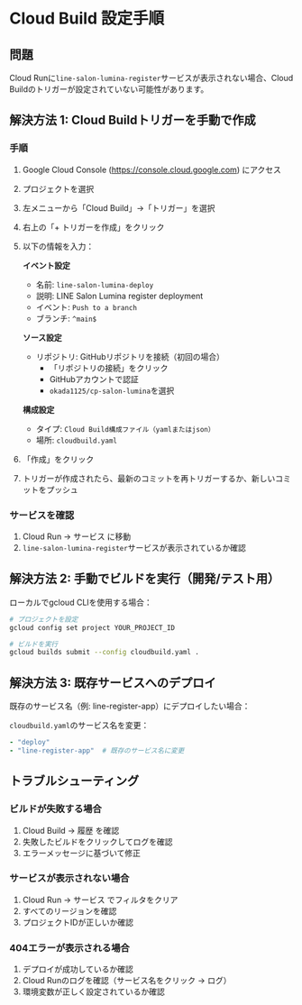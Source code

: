# Cloud Build 設定手順

## 問題
Cloud Runに`line-salon-lumina-register`サービスが表示されない場合、Cloud Buildのトリガーが設定されていない可能性があります。

## 解決方法 1: Cloud Buildトリガーを手動で作成

### 手順
1. Google Cloud Console (https://console.cloud.google.com) にアクセス
2. プロジェクトを選択
3. 左メニューから「Cloud Build」→「トリガー」を選択
4. 右上の「+ トリガーを作成」をクリック
5. 以下の情報を入力：

   **イベント設定**
   - 名前: `line-salon-lumina-deploy`
   - 説明: LINE Salon Lumina register deployment
   - イベント: `Push to a branch`
   - ブランチ: `^main$`
   
   **ソース設定**
   - リポジトリ: GitHubリポジトリを接続（初回の場合）
     - 「リポジトリの接続」をクリック
     - GitHubアカウントで認証
     - `okada1125/cp-salon-lumina`を選択
   
   **構成設定**
   - タイプ: `Cloud Build構成ファイル（yamlまたはjson）`
   - 場所: `cloudbuild.yaml`

6. 「作成」をクリック

7. トリガーが作成されたら、最新のコミットを再トリガーするか、新しいコミットをプッシュ

### サービスを確認
1. Cloud Run → サービス に移動
2. `line-salon-lumina-register`サービスが表示されているか確認

## 解決方法 2: 手動でビルドを実行（開発/テスト用）

ローカルでgcloud CLIを使用する場合：

```bash
# プロジェクトを設定
gcloud config set project YOUR_PROJECT_ID

# ビルドを実行
gcloud builds submit --config cloudbuild.yaml .
```

## 解決方法 3: 既存サービスへのデプロイ

既存のサービス名（例: line-register-app）にデプロイしたい場合：

`cloudbuild.yaml`のサービス名を変更：
```yaml
- "deploy"
- "line-register-app"  # 既存のサービス名に変更
```

## トラブルシューティング

### ビルドが失敗する場合
1. Cloud Build → 履歴 を確認
2. 失敗したビルドをクリックしてログを確認
3. エラーメッセージに基づいて修正

### サービスが表示されない場合
1. Cloud Run → サービス でフィルタをクリア
2. すべてのリージョンを確認
3. プロジェクトIDが正しいか確認

### 404エラーが表示される場合
1. デプロイが成功しているか確認
2. Cloud Runのログを確認（サービス名をクリック → ログ）
3. 環境変数が正しく設定されているか確認

